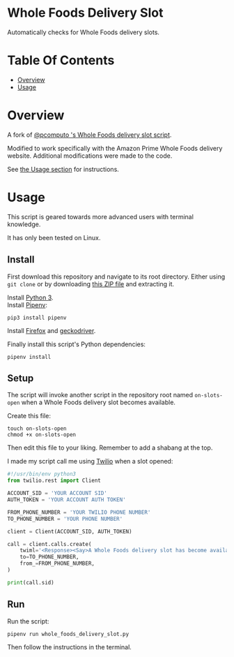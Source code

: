 # Whole Foods Delivery Slot
Automatically checks for Whole Foods delivery slots.

# Table Of Contents
- [Overview](#overview)
- [Usage](#usage)

# Overview
A fork of [@pcomputo 's Whole Foods delivery slot script](https://github.com/pcomputo/Whole-Foods-Delivery-Slot).

Modified to work specifically with the Amazon Prime Whole Foods delivery 
website. Additional modifications were made to the code.

See [the Usage section](#usage) for instructions.

# Usage
This script is geared towards more advanced users with terminal knowledge.

It has only been tested on Linux.

## Install
First download this repository and navigate to its root directory. Either using 
`git clone` or by downloading [this ZIP file](https://github.com/Noah-Huppert/Whole-Foods-Delivery-Slot/archive/master.zip)
and extracting it.

Install [Python 3](https://www.python.org/).  
Install [Pipenv](https://pipenv.pypa.io/en/latest/):

```
pip3 install pipenv
```

Install [Firefox](https://www.mozilla.org/en-US/firefox/new/) and [geckodriver](https://github.com/mozilla/geckodriver).

Finally install this script's Python dependencies:

```
pipenv install
```

## Setup
The script will invoke another script in the repository root named 
`on-slots-open` when a Whole Foods delivery slot becomes available.

Create this file:

```
touch on-slots-open
chmod +x on-slots-open
```

Then edit this file to your liking. Remember to add a shabang at the top.

I made my script call me using [Twilio](https://www.twilio.com) when a 
slot opened:

```python
#!/usr/bin/env python3
from twilio.rest import Client

ACCOUNT_SID = 'YOUR ACCOUNT SID'
AUTH_TOKEN = 'YOUR ACCOUNT AUTH TOKEN'

FROM_PHONE_NUMBER = 'YOUR TWILIO PHONE NUMBER'
TO_PHONE_NUMBER = 'YOUR PHONE NUMBER'

client = Client(ACCOUNT_SID, AUTH_TOKEN)

call = client.calls.create(
    twiml='<Response><Say>A Whole Foods delivery slot has become available, login to the Whole Foods Delivery site quickly to place your order!</Say></Response>',
    to=TO_PHONE_NUMBER,
    from_=FROM_PHONE_NUMBER,
)

print(call.sid)
```

## Run
Run the script:

```
pipenv run whole_foods_delivery_slot.py
```

Then follow the instructions in the terminal.
